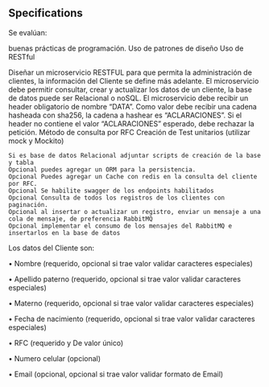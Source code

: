 ## Specifications
Se evalúan:

buenas prácticas de programación.
Uso de patrones de diseño
Uso de RESTful
 

Diseñar un microservicio RESTFUL para que permita la administración de clientes, la información del Cliente se define más adelante.
El microservicio debe permitir consultar, crear y actualizar los datos de un cliente, la base de datos puede ser Relacional o noSQL.
El microservicio debe recibir un header obligatorio de nombre “DATA”. Como valor debe recibir una cadena hasheada con sha256, la cadena a hashear es “ACLARACIONES”.
Si el header no contiene el valor “ACLARACIONES” esperado, debe rechazar la petición.
Método de consulta por RFC
Creación de Test unitarios (utilizar mock y Mockito)
```
Si es base de datos Relacional adjuntar scripts de creación de la base y tabla
Opcional puedes agregar un ORM para la persistencia.
Opcional Puedes agregar un Cache con redis en la consulta del cliente por RFC.
Opcional Se habilite swagger de los endpoints habilitados
Opcional Consulta de todos los registros de los clientes con paginación.
Opcional al insertar o actualizar un registro, enviar un mensaje a una cola de mensaje, de preferencia RabbitMQ
Opcional implementar el consumo de los mensajes del RabbitMQ e insertarlos en la base de datos
```
               

Los datos del Cliente son:

•         Nombre (requerido, opcional si trae valor validar caracteres especiales)

•         Apellido paterno (requerido, opcional si trae valor validar caracteres especiales)

•         Materno (requerido, opcional si trae valor validar caracteres especiales)

•         Fecha de nacimiento (requerido, opcional si trae valor validar caracteres especiales)

•         RFC (requerido y De valor único)

•         Numero celular (opcional)

•         Email (opcional, opcional si trae valor validar formato de Email)